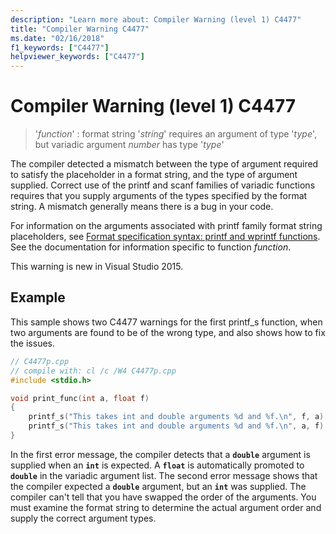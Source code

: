 ```yaml
---
description: "Learn more about: Compiler Warning (level 1) C4477"
title: "Compiler Warning C4477"
ms.date: "02/16/2018"
f1_keywords: ["C4477"]
helpviewer_keywords: ["C4477"]
---
```

# Compiler Warning (level 1) C4477

> '*function*' : format string '*string*' requires an argument of type '*type*', but variadic argument *number* has type '*type*'

The compiler detected a mismatch between the type of argument required to satisfy the placeholder in a format string, and the type of argument supplied. Correct use of the printf and scanf families of variadic functions requires that you supply arguments of the types specified by the format string. A mismatch generally means there is a bug in your code.

For information on the arguments associated with printf family format string placeholders, see [Format specification syntax: printf and wprintf functions](../../c-runtime-library/format-specification-syntax-printf-and-wprintf-functions.md). See the documentation for information specific to function *function*.

This warning is new in Visual Studio 2015.

## Example

This sample shows two C4477 warnings for the first printf_s function, when two arguments are found to be of the wrong type, and also shows how to fix the issues.

```cpp
// C4477p.cpp
// compile with: cl /c /W4 C4477p.cpp
#include <stdio.h>

void print_func(int a, float f)
{
    printf_s("This takes int and double arguments %d and %f.\n", f, a); // C4477, expected int then double
    printf_s("This takes int and double arguments %d and %f.\n", a, f); // fix: types in correct order
}
```

In the first error message, the compiler detects that a **`double`** argument is supplied when an **`int`** is expected. A **`float`** is automatically promoted to **`double`** in the variadic argument list. The second error message shows that the compiler expected a **`double`** argument, but an **`int`** was supplied. The compiler can't tell that you have swapped the order of the arguments. You must examine the format string to determine the actual argument order and supply the correct argument types.
